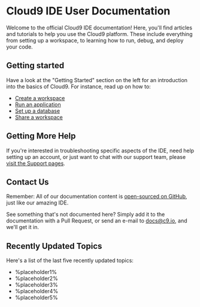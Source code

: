 # Cloud9 IDE User Documentation

Welcome to the official Cloud9 IDE documentation! Here, you'll find articles and tutorials to help you use the Cloud9 platform. These include everything from setting up a workspace, to learning how to run, debug, and deploy your code.

<!--Don't forget to check out [our YouTube channel](http://www.youtube.com/user/c9ide/videos?flow=grid&view=1) which contains videos describing many of the features of the IDE, as well as providing additional tutorials. Our videos are also available on relevant documentation pages.-->

## Getting started

Have a look at the "Getting Started" section on the left for an introduction into the basics of Cloud9.
For instance, read up on how to:

* [Create a workspace](create_a_workspace.html)
* [Run an application](run_an_application.html)
* [Set up a database](setup_a_database.html) 
* [Share a workspace](share_a_workspace.html) 

## Getting More Help

If you're interested in troubleshooting specific aspects of the IDE, need help setting up an account, or just want to chat with our support team, please [visit the Support pages](https://support.c9.io).

## Contact Us

Remember: All of our documentation content is [open-sourced on GitHub](https://github.com/c9/docs.c9.io), just like our amazing IDE.

See something that's not documented here? Simply add it to the documentation with a Pull Request, or send an e-mail to <a href="mailto:docs@c9.io">docs@c9.io</a>, and we'll get it in.

## Recently Updated Topics

Here's a list of the last five recently updated topics:

* %placeholder1%
* %placeholder2%
* %placeholder3%
* %placeholder4%
* %placeholder5%
